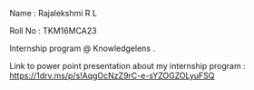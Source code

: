 Name	: Rajalekshmi R L

Roll No	: TKM16MCA23

Internship program @ Knowledgelens .

Link to power point presentation about my internship program : https://1drv.ms/p/s!AqgOcNzZ9rC-e-sYZOGZOLyuFSQ
